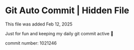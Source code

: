 # Git Auto Commit | Hidden File

This file was added Feb 12, 2025

Just for fun and keeping my daily git commit active 🤪

commit number: 1021246
